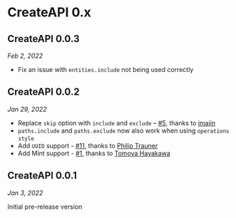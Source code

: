 # CreateAPI 0.x

## CreateAPI 0.0.3

*Feb 2, 2022*

- Fix an issue with `entities.include` not being used correctly

## CreateAPI 0.0.2

*Jan 29, 2022*

- Replace `skip` option with `include` and `exclude` – [#5](https://github.com/kean/CreateAPI/pull/5), thanks to [imajin](https://github.com/imjn)
- `paths.include` and `paths.exclude` now also work when using `operations` `style` 
- Add `UUID` support - [#11](https://github.com/kean/CreateAPI/pull/11), thanks to [Philip Trauner](https://github.com/PhilipTrauner)
- Add Mint support - [#1](https://github.com/kean/CreateAPI/pull/1), thanks to [Tomoya Hayakawa](https://github.com/simorgh3196)

## CreateAPI 0.0.1

*Jan 3, 2022*

Initial pre-release version
